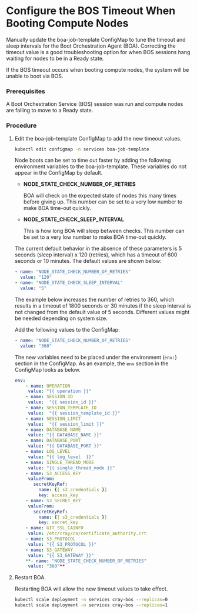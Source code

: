 # Configure the BOS Timeout When Booting Compute Nodes

Manually update the boa-job-template ConfigMap to tune the timeout and sleep intervals for the Boot Orchestration Agent \(BOA\). Correcting the timeout value is a good troubleshooting option for when BOS sessions hang waiting for nodes to be in a Ready state.

If the BOS timeout occurs when booting compute nodes, the system will be unable to boot via BOS.

### Prerequisites

A Boot Orchestration Service \(BOS\) session was run and compute nodes are failing to move to a Ready state.

### Procedure

1.  Edit the boa-job-template ConfigMap to add the new timeout values.

    ```bash
    kubectl edit configmap -n services boa-job-template
    ```

    Node boots can be set to time out faster by adding the following environment variables to the boa-job-template. These variables do not appear in the ConfigMap by default.

    -   **NODE\_STATE\_CHECK\_NUMBER\_OF\_RETRIES**

        BOA will check on the expected state of nodes this many times before giving up. This number can be set to a very low number to make BOA time-out quickly.

    -   **NODE\_STATE\_CHECK\_SLEEP\_INTERVAL**

        This is how long BOA will sleep between checks. This number can be set to a very low number to make BOA time-out quickly.

    The current default behavior in the absence of these parameters is 5 seconds \(sleep interval\) x 120 \(retries\), which has a timeout of 600 seconds or 10 minutes. The default values are shown below:

    ```yaml
    - name: "NODE_STATE_CHECK_NUMBER_OF_RETRIES"
      value: "120"
    - name: "NODE_STATE_CHECK_SLEEP_INTERVAL"
      value: "5"
    ```

    The example below increases the number of retries to 360, which results in a timeout of 1800 seconds or 30 minutes if the sleep interval is not changed from the default value of 5 seconds. Different values might be needed depending on system size.

    Add the following values to the ConfigMap:

    ```yaml
    - name: "NODE_STATE_CHECK_NUMBER_OF_RETRIES"
      value: "360"
    ```

    The new variables need to be placed under the environment \(`env:`\) section in the ConfigMap. As an example, the `env` section in the ConfigMap looks as below.

    ```yaml
    env:
        - name: OPERATION
         value: "{{ operation }}"
        - name: SESSION_ID
         value:  "{{ session_id }}"
        - name: SESSION_TEMPLATE_ID
         value:  "{{ session_template_id }}"
        - name: SESSION_LIMIT
         value:  "{{ session_limit }}"
        - name: DATABASE_NAME
         value: "{{ DATABASE_NAME }}"
        - name: DATABASE_PORT
         value: "{{ DATABASE_PORT }}"
        - name: LOG_LEVEL
         value: "{{ log_level  }}"
        - name: SINGLE_THREAD_MODE
         value: "{{ single_thread_mode }}"
        - name: S3_ACCESS_KEY
         valueFrom:
           secretKeyRef:
             name: {{ s3_credentials }}
             key: access_key
        - name: S3_SECRET_KEY
         valueFrom:
           secretKeyRef:
             name: {{ s3_credentials }}
             key: secret_key
        - name: GIT_SSL_CAINFO
         value: /etc/cray/ca/certificate_authority.crt
        - name: S3_PROTOCOL
         value: "{{ S3_PROTOCOL }}"
        - name: S3_GATEWAY
         value: "{{ S3_GATEWAY }}"
        **- name: "NODE_STATE_CHECK_NUMBER_OF_RETRIES"
         value: "360"**
    ```

2.  Restart BOA.

    Restarting BOA will allow the new timeout values to take effect.

    ```bash
    kubectl scale deployment -n services cray-bos --replicas=0
    kubectl scale deployment -n services cray-bos --replicas=1
    ```

